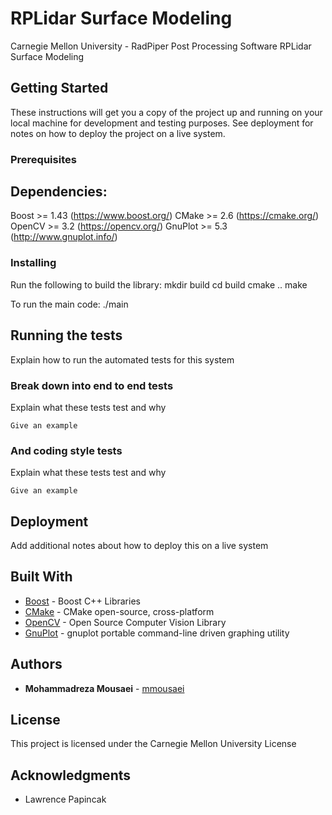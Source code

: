 # RPLidar Surface Modeling

Carnegie Mellon University - RadPiper Post Processing Software
RPLidar Surface Modeling

## Getting Started

These instructions will get you a copy of the project up and running on your local machine for development and testing purposes. See deployment for notes on how to deploy the project on a live system.
### Prerequisites
Dependencies:
---------------------
Boost >= 1.43   (https://www.boost.org/)
CMake >= 2.6    (https://cmake.org/)
OpenCV >= 3.2	(https://opencv.org/)
GnuPlot >= 5.3	(http://www.gnuplot.info/)
### Installing

Run the following to build the library:
    mkdir build
    cd build
    cmake ..
    make

To run the main code:
    ./main

## Running the tests

Explain how to run the automated tests for this system

### Break down into end to end tests

Explain what these tests test and why

```
Give an example
```

### And coding style tests

Explain what these tests test and why

```
Give an example
```

## Deployment

Add additional notes about how to deploy this on a live system

## Built With

* [Boost](https://www.boost.org/) - Boost C++ Libraries
* [CMake](https://cmake.org/) - CMake open-source, cross-platform
* [OpenCV](https://opencv.org/) - Open Source Computer Vision Library
* [GnuPlot](http://www.gnuplot.info/) - gnuplot portable command-line driven graphing utility


## Authors

* **Mohammadreza Mousaei** - [mmousaei](https://github.com/mmousaei)

## License

This project is licensed under the Carnegie Mellon University License

## Acknowledgments

* Lawrence Papincak
